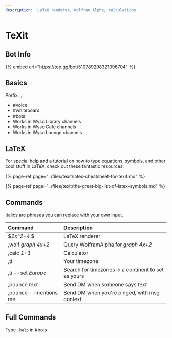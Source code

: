 ```yaml
---
description: 'LaTeX renderer, Wolfram Alpha, calculations'
---
```


# TeXit

## Bot Info

{% embed url="https://top.gg/bot/510789298321096704" %}

## Basics

Prefix: `,`

* \#voice
* \#whiteboard
* \#bots
* Works in Wysc Library channels
* Works in Wysc Cafe channels
* Works in Wysc Lounge channels

## LaTeX

For special help and a tutorial on how to type equations, symbols, and other cool stuff in LaTeX, check out these fantastic resources:

{% page-ref page="../files/texit/latex-cheatsheet-for-texit.md" %}

{% page-ref page="../files/texit/the-great-big-list-of-latex-symbols.md" %}

## Commands

Italics are phrases you can replace with your own input.

| Command | Description |
| :--- | :--- |
| $_2x^2-4_ $ | LaTeX renderer |
| ,wolf _graph 4x+2_ | Query WolframAlpha for _graph 4x+2_ |
| ,calc _1+1_ | Calculator |
| ,ti | Your timezone |
| ,ti --set _Europe_ | Search for timezones in a continent to set as yours |
| ,pounce _text_ | Send DM when someone says _text_ |
| ,pounce --mentions me | Send DM when you're pinged, with msg context |

## Full Commands

Type `,help` in \#bots



